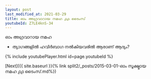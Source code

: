 ```yaml
---
layout: post
last_modified_at: 2021-03-29
title: ഓം അഗ്രവാറായ നമഹ ൧൧ ടൈംസ്
youtubeId: Z7LE4knS-34
---
```

 
 
 ഓം അഗ്രവാറായ നമഹ 
 
 -  ത്യാഗങ്ങളിൽ ഹവിർ‌ബാഗ നൽകിയവരിൽ ആരാണ് ആദ്യം? 
 
  
 
  
 
 
 
 
 
 


{% include youtubePlayer.html id=page.youtubeId %}
 
[Next]({{ site.baseurl }}{% link  split2/_posts/2015-03-01-ഓം സൂക്ഷ്മായ നമഹ ൧൧ ടൈംസ്.md%})
 
